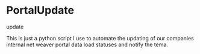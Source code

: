 # PortalUpdate
update

This is just a python script I use to automate the updating of our companies internal net weaver portal data load statuses and notify the tema.
